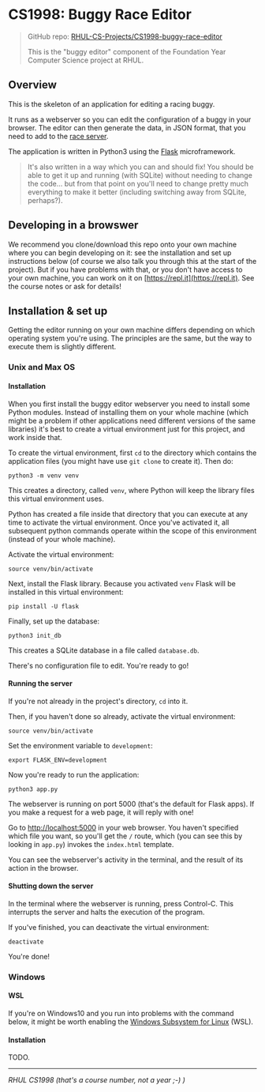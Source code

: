 CS1998: Buggy Race Editor
=========================

> GitHub repo: [RHUL-CS-Projects/CS1998-buggy-race-editor](https://github.com/RHUL-CS-Projects/CS1998-buggy-race-editor])
>
>
> This is the "buggy editor" component of the Foundation Year Computer Science
> project at RHUL.

Overview
--------

This is the skeleton of an application for editing a racing buggy.

It runs as a webserver so you can edit the configuration of a buggy in your
browser. The editor can then generate the data, in JSON format, that you need
to add to the
[race server](#TODO-URL-NOT-YET-PUBLISHED).

The application is written in Python3 using the
[Flask](https://palletsprojects.com/p/flask/) microframework.

> It's also written in a way which you can and should fix! You should be able
> to get it up and running (with SQLite) without needing to change the code...
> but from that point on you'll need to change pretty much everything to make
> it better (including switching away from SQLite, perhaps?). 


Developing in a browswer
------------------------

We recommend you clone/download this repo onto your own machine where you can
begin developing on it: see the installation and set up instructions below (of
course we also talk you through this at the start of the project). But if you
have problems with that, or you don't have access to your own machine, you can
work on it on [https://repl.it](https://repl.it). See the course notes or ask
for details!


Installation & set up
---------------------

Getting the editor running on your own machine differs depending on which
operating system you're using. The principles are the same, but the way to
execute them is slightly different.


### Unix and Max OS

#### Installation

When you first install the buggy editor webserver you need to install some
Python modules. Instead of installing them on your whole machine (which might
be a problem if other applications need different versions of the same
libraries) it's best to create a virtual environment just for this project, and
work inside that.

To create the virtual environment, first `cd` to the directory which contains
the application files (you might have use `git clone` to create it). Then do:

    python3 -m venv venv

This creates a directory, called `venv`, where Python will keep the library
files this virtual environment uses.

Python has created a file inside that directory that you can execute at any
time to activate the virtual environment. Once you've activated it, all
subsequent python commands operate within the scope of this environment
(instead of your whole machine).

Activate the virtual environment:

    source venv/bin/activate

Next, install the Flask library. Because you activated `venv` Flask will be
installed in this virtual environment:

    pip install -U flask

Finally, set up the database:

    python3 init_db

This creates a SQLite database in a file called `database.db`.

There's no configuration file to edit. You're ready to go!


#### Running the server

If you're not already in the project's directory, `cd` into it.

Then, if you haven't done so already, activate the virtual environment:

    source venv/bin/activate

Set the environment variable to `development`:

    export FLASK_ENV=development

Now you're ready to run the application:

    python3 app.py

The webserver is running on port 5000 (that's the default for Flask apps). If
you make a request for a web page, it will reply with one!

Go to [http://localhost:5000](http://localhost:5000) in your web browser.
You haven't specified which file you want, so you'll get the `/` route, which
(you can see this by looking in `app.py`) invokes the `index.html` template.

You can see the webserver's activity in the terminal, and the result of its
action in the browser.


#### Shutting down the server

In the terminal where the webserver is running, press Control-C. This
interrupts the server and halts the execution of the program.

If you've finished, you can deactivate the virtual environment:

    deactivate

You're done!


### Windows

#### WSL

If you're on Windows10 and you run into problems with the command below, it
might be worth enabling the [Windows Subsystem for Linux](https://docs.microsoft.com/en-us/windows/wsl/install-win10)
(WSL).


#### Installation

TODO.

---

*RHUL CS1998 (that's a course number, not a year ;-) )*

